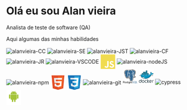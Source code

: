 # Olá eu sou Alan vieira


<div>
Analista de teste de software (QA)
<divi/>
  
Aqui algumas das minhas habilidades
  
<div>

<img align="center" alt="alanvieira-CC" height="40" width="50" src="https://camo.githubusercontent.com/fb87b64f47749c5659b1de22ce75839fae1a128f7a636a64249ef4a361c08916/68747470733a2f2f63646e2e6a7364656c6976722e6e65742f67682f64657669636f6e732f64657669636f6e2f69636f6e732f637563756d6265722f637563756d6265722d706c61696e2e737667" data-canonical-src="https://cdn.jsdelivr.net/gh/devicons/devicon/icons/cucumber/cucumber-plain.svg" style="max-width: 100%;">
<img align="center" alt="alanvieira-SE" height="40" width="50" src="https://camo.githubusercontent.com/3cc09860a8c9c8ca185f20fa46bc1c9eb4165aee0f2419373025af6f2f1abdb3/68747470733a2f2f63646e2e6a7364656c6976722e6e65742f67682f64657669636f6e732f64657669636f6e2f69636f6e732f73656c656e69756d2f73656c656e69756d2d6f726967696e616c2e737667" data-canonical-src="https://cdn.jsdelivr.net/gh/devicons/devicon/icons/selenium/selenium-original.svg" style="max-width: 100%;">
<img align="center" alt="alanvieira-JST" height="40" width="50" src="https://camo.githubusercontent.com/fd37a0ed465d6e14411705324a0d21739377f54ab6d0ae146c68fca8777e16c7/68747470733a2f2f63646e2e6a7364656c6976722e6e65742f67682f64657669636f6e732f64657669636f6e2f69636f6e732f6a6573742f6a6573742d706c61696e2e737667" data-canonical-src="https://cdn.jsdelivr.net/gh/devicons/devicon/icons/jest/jest-plain.svg" style="max-width: 100%;">
<img align="center" alt="alanvieira-CF" height="40" width="50" src="https://camo.githubusercontent.com/71e6436251b5a1e9e23ec7e940dceb861487a4424ac249df28bccaec9f1976ca/68747470733a2f2f63646e2e6a7364656c6976722e6e65742f67682f64657669636f6e732f64657669636f6e2f69636f6e732f636f6e666c75656e63652f636f6e666c75656e63652d6f726967696e616c2e737667" data-canonical-src="https://cdn.jsdelivr.net/gh/devicons/devicon/icons/confluence/confluence-original.svg" style="max-width: 100%;">
<img align="center" alt="alanvieira-JR" height="40" width="50" src="https://camo.githubusercontent.com/bfbc57c2b7db6c411c0bee0fd5f15b80198d2f935cbe32e9c81681af6a126b3f/68747470733a2f2f63646e2e6a7364656c6976722e6e65742f67682f64657669636f6e732f64657669636f6e2f69636f6e732f6a6972612f6a6972612d6f726967696e616c2d776f72646d61726b2e737667" data-canonical-src="https://cdn.jsdelivr.net/gh/devicons/devicon/icons/jira/jira-original-wordmark.svg" style="max-width: 100%;">
<img align="center" alt="alanvieira-VSCODE" height="40" width="40" src="https://camo.githubusercontent.com/ee5225ba7c4338f1a1c10121ec32c396e1a4a2f5b0b58b6afd6d5c56ff5d6196/68747470733a2f2f63646e2e6a7364656c6976722e6e65742f67682f64657669636f6e732f64657669636f6e2f69636f6e732f7673636f64652f7673636f64652d6f726967696e616c2d776f72646d61726b2e737667" data-canonical-src="https://cdn.jsdelivr.net/gh/devicons/devicon/icons/vscode/vscode-original-wordmark.svg" style="max-width: 100%;">
<img align="center" alt="alanvieira-JS" height="40" width="40" src="https://raw.githubusercontent.com/devicons/devicon/master/icons/javascript/javascript-plain.svg" style="max-width: 100%;">
<img align="center" alt="alanvieira-nodeJS" height="40" width="40" src="https://camo.githubusercontent.com/3a759e3619411b17fc119439adc96780278f6df968813a95a00f30f9fdb11f6b/68747470733a2f2f63646e2e6a7364656c6976722e6e65742f67682f64657669636f6e732f64657669636f6e2f69636f6e732f6e6f64656a732f6e6f64656a732d706c61696e2d776f72646d61726b2e737667" data-canonical-src="https://cdn.jsdelivr.net/gh/devicons/devicon/icons/nodejs/nodejs-plain-wordmark.svg" style="max-width: 100%;">
<img align="center" alt="alanvieira-npm" height="40" width="40" src="https://camo.githubusercontent.com/adb5a4ad9ef6595b2588c371f02296da3cb3533f4a7387a19f0818501e75f2ea/68747470733a2f2f63646e2e6a7364656c6976722e6e65742f67682f64657669636f6e732f64657669636f6e2f69636f6e732f6e706d2f6e706d2d6f726967696e616c2d776f72646d61726b2e737667" data-canonical-src="https://cdn.jsdelivr.net/gh/devicons/devicon/icons/npm/npm-original-wordmark.svg" style="max-width: 100%;">
<img align="center" alt="alanvieira-HTML" height="40" width="40" src="https://raw.githubusercontent.com/devicons/devicon/master/icons/html5/html5-original.svg" style="max-width: 100%;">
<img align="center" alt="alanvieira-CSS" height="40" width="40" src="https://raw.githubusercontent.com/devicons/devicon/master/icons/css3/css3-original.svg" style="max-width: 100%;">
<img align="center" alt="alanvieira-git" height="40" width="40" src="https://camo.githubusercontent.com/4be10612c67fd811026db0e822aecc3aa428bbbfe1162465dc8f69e7880f49ae/68747470733a2f2f63646e2e6a7364656c6976722e6e65742f67682f64657669636f6e732f64657669636f6e2f69636f6e732f6769742f6769742d706c61696e2d776f72646d61726b2e737667" data-canonical-src="https://cdn.jsdelivr.net/gh/devicons/devicon/icons/git/git-plain-wordmark.svg" style="max-width: 100%;">
<img src="https://raw.githubusercontent.com/devicons/devicon/master/icons/postgresql/postgresql-original-wordmark.svg" alt="postgresql" width="40" height="40" style="max-width: 100%;">
<img src="https://raw.githubusercontent.com/devicons/devicon/master/icons/docker/docker-original-wordmark.svg" alt="docker" width="40" height="40" style="max-width: 100%;">
<img src="https://raw.githubusercontent.com/simple-icons/simple-icons/6e46ec1fc23b60c8fd0d2f2ff46db82e16dbd75f/icons/cypress.svg" alt="cypress" width="40" height="40" style="max-width: 100%;">
<img src="https://raw.githubusercontent.com/devicons/devicon/master/icons/android/android-original-wordmark.svg" alt="android" width="40" height="40" style="max-width: 100%;">

<div/>








